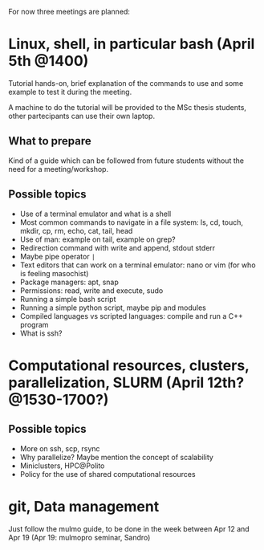 For now three meetings are planned:

# Linux, shell, in particular bash (April 5th @1400)

Tutorial hands-on, brief explanation of the commands to use and some example to test it during the meeting.

A machine to do the tutorial will be provided to the MSc thesis students, other partecipants can use their own laptop.

## What to prepare

Kind of a guide which can be followed from future students without the need for a meeting/workshop.

## Possible topics

- Use of a terminal emulator and what is a shell
- Most common commands to navigate in a file system: ls, cd, touch, mkdir, cp, rm, echo, cat, tail, head
- Use of man: example on tail, example on grep?
- Redirection command with write and append, stdout stderr
- Maybe pipe operator `|`
- Text editors that can work on a terminal emulator: nano or vim (for who is feeling masochist)
- Package managers: apt, snap
- Permissions: read, write and execute, sudo
- Running a simple bash script
- Running a simple python script, maybe pip and modules
- Compiled languages vs scripted languages: compile and run a C++ program
- What is ssh?

# Computational resources, clusters, parallelization, SLURM (April 12th? @1530-1700?)

## Possible topics

- More on ssh, scp, rsync
- Why parallelize? Maybe mention the concept of scalability
- Miniclusters, HPC@Polito
- Policy for the use of shared computational resources

# git, Data management 
Just follow the mulmo guide, to be done in the week between Apr 12 and Apr 19 (Apr 19: mulmopro seminar, Sandro)


